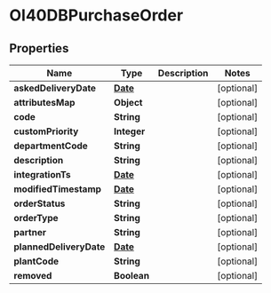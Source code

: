 
# OI40DBPurchaseOrder

## Properties
Name | Type | Description | Notes
------------ | ------------- | ------------- | -------------
**askedDeliveryDate** | [**Date**](Date.md) |  |  [optional]
**attributesMap** | **Object** |  |  [optional]
**code** | **String** |  |  [optional]
**customPriority** | **Integer** |  |  [optional]
**departmentCode** | **String** |  |  [optional]
**description** | **String** |  |  [optional]
**integrationTs** | [**Date**](Date.md) |  |  [optional]
**modifiedTimestamp** | [**Date**](Date.md) |  |  [optional]
**orderStatus** | **String** |  |  [optional]
**orderType** | **String** |  |  [optional]
**partner** | **String** |  |  [optional]
**plannedDeliveryDate** | [**Date**](Date.md) |  |  [optional]
**plantCode** | **String** |  |  [optional]
**removed** | **Boolean** |  |  [optional]



